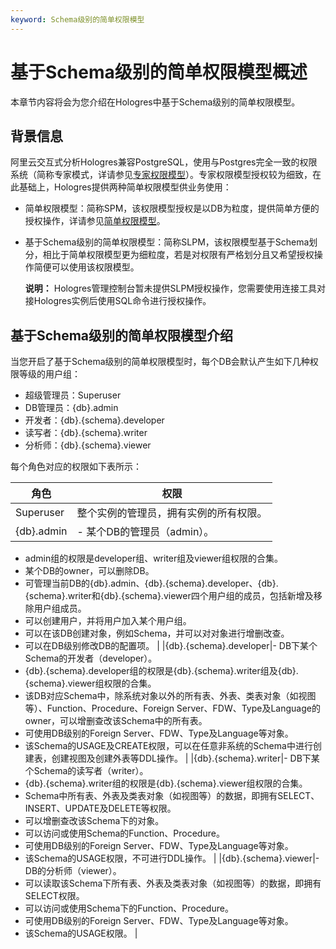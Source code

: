 ```yaml
---
keyword: Schema级别的简单权限模型
---
```


# 基于Schema级别的简单权限模型概述

本章节内容将会为您介绍在Hologres中基于Schema级别的简单权限模型。

## 背景信息

阿里云交互式分析Hologres兼容PostgreSQL，使用与Postgres完全一致的权限系统（简称专家模式，详请参见[专家权限模型](/cn.zh-CN/账号与权限管理/Hologres权限模型/专家权限模型.md)）。专家权限模型授权较为细致，在此基础上，Hologres提供两种简单权限模型供业务使用：

-   简单权限模型：简称SPM，该权限模型授权是以DB为粒度，提供简单方便的授权操作，详请参见[简单权限模型](/cn.zh-CN/账号与权限管理/Hologres权限模型/简单权限模型/简单权限模型概述.md)。
-   基于Schema级别的简单权限模型：简称SLPM，该权限模型基于Schema划分，相比于简单权限模型更为细粒度，若是对权限有严格划分且又希望授权操作简便可以使用该权限模型。

    **说明：** Hologres管理控制台暂未提供SLPM授权操作，您需要使用连接工具对接Hologres实例后使用SQL命令进行授权操作。


## 基于Schema级别的简单权限模型介绍

当您开启了基于Schema级别的简单权限模型时，每个DB会默认产生如下几种权限等级的用户组：

-   超级管理员：Superuser
-   DB管理员：\{db\}.admin
-   开发者：\{db\}.\{schema\}.developer
-   读写者：\{db\}.\{schema\}.writer
-   分析师：\{db\}.\{schema\}.viewer

每个角色对应的权限如下表所示：

|角色|权限|
|--|--|
|Superuser|整个实例的管理员，拥有实例的所有权限。|
|\{db\}.admin|-   某个DB的管理员（admin）。
-   admin组的权限是developer组、writer组及viewer组权限的合集。
-   某个DB的owner，可以删除DB。
-   可管理当前DB的\{db\}.admin、\{db\}.\{schema\}.developer、\{db\}.\{schema\}.writer和\{db\}.\{schema\}.viewer四个用户组的成员，包括新增及移除用户组成员。
-   可以创建用户，并将用户加入某个用户组。
-   可以在该DB创建对象，例如Schema，并可以对对象进行增删改查。
-   可以在DB级别修改DB的配置项。 |
|\{db\}.\{schema\}.developer|-   DB下某个Schema的开发者（developer）。
-   \{db\}.\{schema\}.developer组的权限是\{db\}.\{schema\}.writer组及\{db\}.\{schema\}.viewer组权限的合集。
-   该DB对应Schema中，除系统对象以外的所有表、外表、类表对象（如视图等）、Function、Procedure、Foreign Server、FDW、Type及Language的owner，可以增删查改该Schema中的所有表。
-   可使用DB级别的Foreign Server、FDW、Type及Language等对象。
-   该Schema的USAGE及CREATE权限，可以在任意非系统的Schema中进行创建表，创建视图及创建外表等DDL操作。 |
|\{db\}.\{schema\}.writer|-   DB下某个Schema的读写者（writer）。
-   \{db\}.\{schema\}.writer组的权限是\{db\}.\{schema\}.viewer组权限的合集。
-   Schema中所有表、外表及类表对象（如视图等）的数据，即拥有SELECT、INSERT、UPDATE及DELETE等权限。
-   可以增删查改该Schema下的对象。
-   可以访问或使用Schema的Function、Procedure。
-   可使用DB级别的Foreign Server、FDW、Type及Language等对象。
-   该Schema的USAGE权限，不可进行DDL操作。 |
|\{db\}.\{schema\}.viewer|-   DB的分析师（viewer）。
-   可以读取该Schema下所有表、外表及类表对象（如视图等）的数据，即拥有SELECT权限。
-   可以访问或使用Schema下的Function、Procedure。
-   可使用DB级别的Foreign Server、FDW、Type及Language等对象。
-   该Schema的USAGE权限。 |

